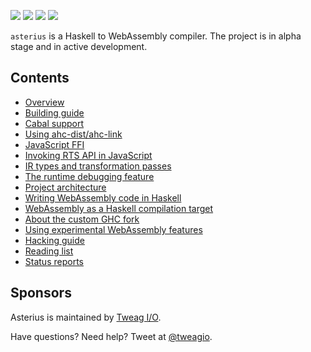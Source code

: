 [![](https://circleci.com/gh/tweag/asterius/tree/master.svg?style=shield)](https://circleci.com/gh/tweag/asterius/tree/master)
[![](https://api.netlify.com/api/v1/badges/e7cfe6ef-b0e6-4a17-bd74-8bce6063f147/deploy-status)](https://app.netlify.com/sites/asterius/deploys)
[![](https://img.shields.io/docker/pulls/terrorjack/asterius.svg)](https://hub.docker.com/r/terrorjack/asterius)
[![](https://badges.gitter.im/tweag/asterius.png)](https://gitter.im/tweag/asterius)

`asterius` is a Haskell to WebAssembly compiler. The project is in alpha stage
and in active development.

## Contents

* [Overview](overview.md)
* [Building guide](building.md)
* [Cabal support](cabal.md)
* [Using ahc-dist/ahc-link](ahc-link.md)
* [JavaScript FFI](jsffi.md)
* [Invoking RTS API in JavaScript](rts-api.md)
* [IR types and transformation passes](ir.md)
* [The runtime debugging feature](debugging.md)
* [Project architecture](architecture.md)
* [Writing WebAssembly code in Haskell](wasm-in-hs.md)
* [WebAssembly as a Haskell compilation target](webassembly.md)
* [About the custom GHC fork](custom-ghc.md)
* [Using experimental WebAssembly features](wasm-experimental.md)
* [Hacking guide](hacking.md)
* [Reading list](readings.md)
* [Status reports](reports.md)

## Sponsors

Asterius is maintained by [Tweag I/O](https://tweag.io/).

Have questions? Need help? Tweet at [@tweagio](https://twitter.com/tweagio).
